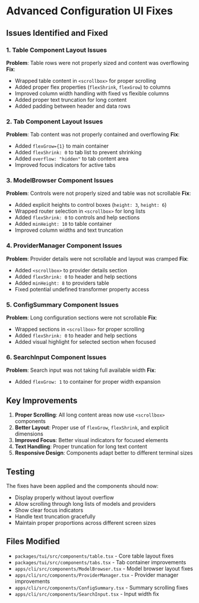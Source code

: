 # Advanced Configuration UI Fixes

## Issues Identified and Fixed

### 1. Table Component Layout Issues

**Problem**: Table rows were not properly sized and content was overflowing
**Fix**:

- Wrapped table content in `<scrollbox>` for proper scrolling
- Added proper flex properties (`flexShrink`, `flexGrow`) to columns
- Improved column width handling with fixed vs flexible columns
- Added proper text truncation for long content
- Added padding between header and data rows

### 2. Tab Component Layout Issues

**Problem**: Tab content was not properly contained and overflowing
**Fix**:

- Added `flexGrow={1}` to main container
- Added `flexShrink: 0` to tab list to prevent shrinking
- Added `overflow: "hidden"` to tab content area
- Improved focus indicators for active tabs

### 3. ModelBrowser Component Issues

**Problem**: Controls were not properly sized and table was not scrollable
**Fix**:

- Added explicit heights to control boxes (`height: 3`, `height: 6`)
- Wrapped router selection in `<scrollbox>` for long lists
- Added `flexShrink: 0` to controls and help sections
- Added `minHeight: 10` to table container
- Improved column widths and text truncation

### 4. ProviderManager Component Issues

**Problem**: Provider details were not scrollable and layout was cramped
**Fix**:

- Added `<scrollbox>` to provider details section
- Added `flexShrink: 0` to header and help sections
- Added `minHeight: 8` to providers table
- Fixed potential undefined transformer property access

### 5. ConfigSummary Component Issues

**Problem**: Long configuration sections were not scrollable
**Fix**:

- Wrapped sections in `<scrollbox>` for proper scrolling
- Added `flexShrink: 0` to header and help sections
- Added visual highlight for selected section when focused

### 6. SearchInput Component Issues

**Problem**: Search input was not taking full available width
**Fix**:

- Added `flexGrow: 1` to container for proper width expansion

## Key Improvements

1. **Proper Scrolling**: All long content areas now use `<scrollbox>` components
2. **Better Layout**: Proper use of `flexGrow`, `flexShrink`, and explicit dimensions
3. **Improved Focus**: Better visual indicators for focused elements
4. **Text Handling**: Proper truncation for long text content
5. **Responsive Design**: Components adapt better to different terminal sizes

## Testing

The fixes have been applied and the components should now:

- Display properly without layout overflow
- Allow scrolling through long lists of models and providers
- Show clear focus indicators
- Handle text truncation gracefully
- Maintain proper proportions across different screen sizes

## Files Modified

- `packages/tui/src/components/table.tsx` - Core table layout fixes
- `packages/tui/src/components/tabs.tsx` - Tab container improvements
- `apps/cli/src/components/ModelBrowser.tsx` - Model browser layout fixes
- `apps/cli/src/components/ProviderManager.tsx` - Provider manager improvements
- `apps/cli/src/components/ConfigSummary.tsx` - Summary scrolling fixes
- `apps/cli/src/components/SearchInput.tsx` - Input width fix
